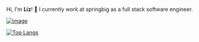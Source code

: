 Hi, I'm **Liz**! 👋 I currently work at springbig as a full stack software engineer.

<a href="https://www.linkedin.com/in/eawatkins/">![image](https://img.shields.io/badge/LinkedIn-0077B5?style=for-the-badge&logo=linkedin&logoColor=white)</a>

<!--
- 💬 Ask me about anything! 
- 📫 How to reach me: [LinkedIn](https://www.linkedin.com/in/eawatkins/) || [Portfolio](https://www.liz-watkins.com) || [Repl.it](https://repl.it/@ewatkins) || [Codepen](https://codepen.io/eaw/)
-->

<!-- 
<hr/>

- 📌 Finished projects:
  - 🐍 [Petster Exotic](https://github.com/wyncode/C38_snakes_on_a_repo) -> MERN pet-sitting app; winner of Wyncode Pitch Night 09/2020!
  - 💕 [Heart2Heart](https://github.com/e-a-w/heart2heart) -> MERN app for Palm Beach Tech Hackathon 2020
  - 🧺 [Snack Basket](https://github.com/e-a-w/snack-basket) -> MERN app for ShellHacks 2020
  - ⏩ [YouTube White Mockup](https://github.com/e-a-w/youtubewhite-mockup) -> CSS Youtube mockup
  - 😄 [Meme Park](https://github.com/e-a-w/Meme-Park) -> MERN app with GIPHY meme API
  
- ⚡ Recent experiments:
  - 🧮 [O(n) Calculator](https://github.com/e-a-w/algorithm-calculator) -> Javascript interactive calculator with HTML/CSS UI
  - 🥪 [Sandwich Shoppe](https://github.com/e-a-w/sandwich-shoppe) -> React shopping app
  - 🏊 [Figure Finder](https://github.com/e-a-w/figure-finder) -> MERN & GraphQL app
  - 📐 [SASS Practice](https://github.com/e-a-w/sass-scss-practice)
  - ➕ Want to see more? Check out some smaller projects like [this card game](https://repl.it/@ewatkins/cardgame-1) on my [Repl.it](https://repl.it/@ewatkins) && [Codepen](https://codepen.io/eaw/)! -->

<!-- <hr/> -->

<!-- [![My GitHub stats](https://github-readme-stats-git-master.e-a-w.vercel.app/api?username=e-a-w&count_private=true&show_icons=true&theme=vue&hide_rank=true)](https://github.com/anuraghazra/github-readme-stats)
 -->
[![Top Langs](https://github-readme-stats-git-master.e-a-w.vercel.app/api/top-langs/?username=e-a-w&count_private=true&langs_count=10&theme=tokyonight&layout=compact)](https://github.com/anuraghazra/github-readme-stats)
